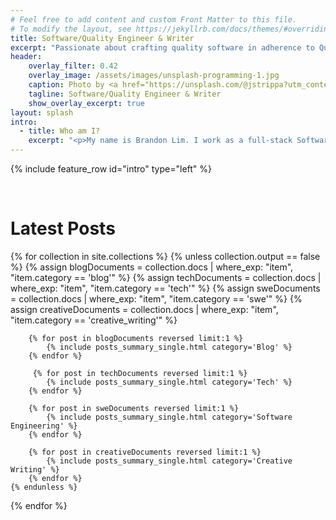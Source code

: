```yaml
---
# Feel free to add content and custom Front Matter to this file.
# To modify the layout, see https://jekyllrb.com/docs/themes/#overriding-theme-defaults
title: Software/Quality Engineer & Writer
excerpt: "Passionate about crafting quality software in adherence to Quality standards. Writing fiction/non-fiction when not coding."
header:
    overlay_filter: 0.42    
    overlay_image: /assets/images/unsplash-programming-1.jpg    
    caption: Photo by <a href="https://unsplash.com/@jstrippa?utm_content=creditCopyText&utm_medium=referral&utm_source=unsplash">James Harrison</a> on <a href="https://unsplash.com/photos/black-laptop-computer-turned-on-on-table-vpOeXr5wmR4?utm_content=creditCopyText&utm_medium=referral&utm_source=unsplash">Unsplash</a>
    tagline: Software/Quality Engineer & Writer
    show_overlay_excerpt: true
layout: splash
intro:
  - title: Who am I? 
    excerpt: "<p>My name is Brandon Lim. I work as a full-stack Software Engineer with a focus on crafting software according to Quality standards. </p> <p>When I'm not coding, I will be writing both non-fiction/fiction content. <br/>And, I am based in Singapore.</p>"
---
```


{% include feature_row id="intro" type="left" %}

<br/>

# Latest Posts

{% for collection in site.collections %}
    {% unless collection.output == false %}
        {% assign blogDocuments = collection.docs | where_exp: "item", "item.category == 'blog'" %}
        {% assign techDocuments = collection.docs | where_exp: "item", "item.category == 'tech'" %}
        {% assign sweDocuments = collection.docs | where_exp: "item", "item.category == 'swe'" %}
        {% assign creativeDocuments = collection.docs | where_exp: "item", "item.category == 'creative_writing'" %}

        {% for post in blogDocuments reversed limit:1 %}
            {% include posts_summary_single.html category='Blog' %}
        {% endfor %}

         {% for post in techDocuments reversed limit:1 %}
            {% include posts_summary_single.html category='Tech' %}
        {% endfor %}

        {% for post in sweDocuments reversed limit:1 %}
            {% include posts_summary_single.html category='Software Engineering' %}
        {% endfor %}
        
        {% for post in creativeDocuments reversed limit:1 %}
            {% include posts_summary_single.html category='Creative Writing' %}
        {% endfor %}
    {% endunless %}
{% endfor %}
